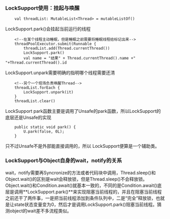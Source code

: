 ### LockSupport使用：挂起与唤醒


     
        val threadList: MutableList<Thread> = mutableListOf()

LockSupport.park()会挂起当前运行的线程

		<!--在某个线程主动睡眠，但是睡眠之前需要将睡眠线程给标记出来-->
        threadPoolExecutor.submit(Runnable {
            threadList.add(Thread.currentThread())
            LockSupport.park()
            val name = "结果" + Thread.currentThread().name +" "+Thread.currentThread().id

LockSupport.unpark需要明确的指明哪个线程需要还清
        
		<!--另个一个现场负责唤醒Thread-->
        threadList.forEach {
            LockSupport.unpark(it)
        }
        threadList.clear()
   

LockSupport park函数主要是调用了Unsafe的park函数，所以LockSupport的底层还是Unsafe的实现

	    public static void park() {
	        U.park(false, 0L);
	    }
	    
只不过Unsafe不是外部能直接调用的，所以 LockSupport便算是一个辅助类。

 

### LockSupport与Object自身的wait，notify的关系

wait，notify需要再Syncronize的方法或者代码块中调用，Thread.sleep()和Object.wait()的区别是wait会释放锁，但是Thread.sleep()不会释放锁。Object.wait()和Condition.await()就基本一致的，不同的是Condition.await()底层是调用**LockSupport.park()**来实现阻塞当前线程的，并且在阻塞当前线程之前还干了两件事，一是把当前线程添加到条件队列中，二是“完全”释放锁，也就是让state状态变量变为0，然后才是调用LockSupport.park()阻塞当前线程。猜测object的wait差不多流程类似。
 
